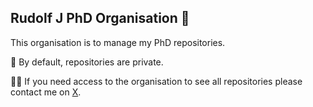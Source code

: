 ## Rudolf J PhD Organisation 👋
This organisation is to manage my PhD repositories.

📕 By default, repositories are private. 

🙋‍♀️ If you need access to the organisation to see all repositories please contact me on [X](https://x.com/rudolfjs97516).
